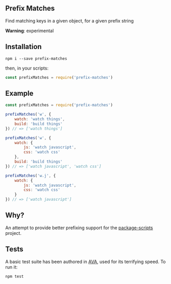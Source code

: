 Prefix Matches
---

Find matching keys in a given object, for a given prefix string

**Warning**: experimental

## Installation

	npm i --save prefix-matches
	
then, in your scripts:

```js
const prefixMatches = require('prefix-matches')
```

## Example

```js
const prefixMatches = require('prefix-matches')

prefixMatches('w', {
	watch: 'watch things',
	build: 'build things'
}) // => ['watch things']

prefixMatches('w', {
	watch: {
		js: 'watch javascript',
		css: 'watch css'
	},
	build: 'build things'
}) // => ['watch javascript', 'watch css']

prefixMatches('w.j', {
	watch: {
		js: 'watch javascript',
		css: 'watch css'
	}
}) // => ['watch javascript']
```

## Why?

An attempt to provide better prefixing support for the [package-scripts](https://github.com/kentcdodds/p-s) project. 

## Tests

A basic test suite has been authored in [AVA](https://github.com/sindresorhus/ava), used for its terrifying speed. To run it:

	npm test